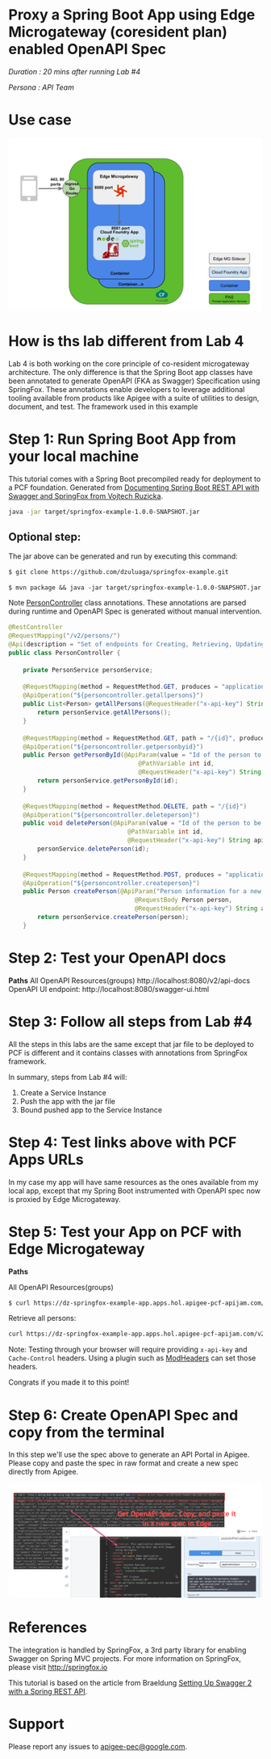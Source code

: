 # Proxy a Spring Boot App using Edge Microgateway (coresident plan) enabled OpenAPI Spec

*Duration : 20 mins after running Lab #4*

*Persona : API Team*

# Use case

![Apigee Microgateway Coresident Plan](./images/Apigee_Microgateway_Coresident.png "Apigee Microgateway Coresident Plan")

# How is ths lab different from Lab 4
Lab 4 is both working on the core principle of co-resident microgateway architecture. The only difference is that the Spring Boot app classes have been annotated to generate OpenAPI (FKA as Swagger) Specification using SpringFox. These annotations enable developers to leverage additional tooling available from products like Apigee with a suite of utilities to design, document, and test. The framework used in this example

# Step 1: Run Spring Boot App from your local machine
This tutorial comes with a Spring Boot precompiled ready for deployment to a PCF foundation. Generated from [Documenting Spring Boot REST API with Swagger and SpringFox from Vojtech Ruzicka](https://www.vojtechruzicka.com/documenting-spring-boot-rest-api-swagger-springfox/).

```bash
java -jar target/springfox-example-1.0.0-SNAPSHOT.jar
```

## Optional step:

The jar above can be generated and run by executing this command: 
```bash
$ git clone https://github.com/dzuluaga/springfox-example.git
```
```
$ mvn package && java -jar target/springfox-example-1.0.0-SNAPSHOT.jar 

```

Note [PersonController](https://github.com/dzuluaga/springfox-example/blob/master/src/main/java/com/vojtechruzicka/springfoxexample/controllers/PersonController.java) class annotations. These annotations are parsed during runtime and OpenAPI Spec is generated without manual intervention.

```java
@RestController
@RequestMapping("/v2/persons/")
@Api(description = "Set of endpoints for Creating, Retrieving, Updating and Deleting of Persons.")
public class PersonController {

    private PersonService personService;

    @RequestMapping(method = RequestMethod.GET, produces = "application/json")
    @ApiOperation("${personcontroller.getallpersons}")
    public List<Person> getAllPersons(@RequestHeader("x-api-key") String apiKey, @RequestHeader(value = "Cache-Control", defaultValue="no-cache") String cacheControl) {
        return personService.getAllPersons();
    }

    @RequestMapping(method = RequestMethod.GET, path = "/{id}", produces = "application/json")
    @ApiOperation("${personcontroller.getpersonbyid}")
    public Person getPersonById(@ApiParam(value = "Id of the person to be obtained. Cannot be empty.", required = true)
                                    @PathVariable int id,
                                    @RequestHeader("x-api-key") String apiKey, @RequestHeader(value = "Cache-Control", defaultValue="no-cache") String cacheControl) {
        return personService.getPersonById(id);
    }

    @RequestMapping(method = RequestMethod.DELETE, path = "/{id}")
    @ApiOperation("${personcontroller.deleteperson}")
    public void deletePerson(@ApiParam(value = "Id of the person to be deleted. Cannot be empty.", required = true)
                                 @PathVariable int id,
                                 @RequestHeader("x-api-key") String apiKey, @RequestHeader(value = "Cache-Control", defaultValue="no-cache") String cacheControl) {
        personService.deletePerson(id);
    }

    @RequestMapping(method = RequestMethod.POST, produces = "application/json")
    @ApiOperation("${personcontroller.createperson}")
    public Person createPerson(@ApiParam("Person information for a new person to be created.")
                                   @RequestBody Person person,
                                   @RequestHeader("x-api-key") String apiKey, @RequestHeader(value = "Cache-Control", defaultValue="no-cache") String cacheControl) {
        return personService.createPerson(person);
    }


```

# Step 2: Test your OpenAPI docs

**Paths**
All OpenAPI Resources(groups) http://localhost:8080/v2/api-docs
OpenAPI UI endpoint: http://localhost:8080/swagger-ui.html


# Step 3: Follow all steps from Lab #4

All the steps in this labs are the same except that jar file to be deployed to PCF is different and it contains classes with annotations from SpringFox framework.

In summary, steps from Lab #4 will:

1. Create a Service Instance
2. Push the app with the jar file
3. Bound pushed app to the Service Instance

# Step 4: Test links above with PCF Apps URLs
In my case my app will have same resources as the ones available from my local app, except that my Spring Boot instrumented with OpenAPI spec now is proxied by Edge Microgateway.


# Step 5: Test your App on PCF with Edge Microgateway

**Paths**

All OpenAPI Resources(groups) 

```bash
$ curl https://dz-springfox-example-app.apps.hol.apigee-pcf-apijam.com/v2/api-docs -H 'x-api-key:yty2x3mP5A1otbSwmiKRAY4ipMOonupF' -H 'Cache-Control: no-cache' -k
```

Retrieve all persons:

```bash
curl https://dz-springfox-example-app.apps.hol.apigee-pcf-apijam.com/v2/persons/ -H 'x-api-key:yty2x3mP5A1otbSwmiKRAY4ipMOonupF' -H 'Cache-Control: no-cache' -k
```


Note: Testing through your browser will require providing `x-api-key` and `Cache-Control` headers. Using a plugin such as [ModHeaders](https://chrome.google.com/webstore/detail/modheader/idgpnmonknjnojddfkpgkljpfnnfcklj/related?hl=en) can set those headers.

Congrats if you made it to this point!

# Step 6: Create OpenAPI Spec and copy from the terminal

In this step we'll use the spec above to generate an API Portal in Apigee. Please copy and paste the spec in raw format and create a new spec directly from Apigee.

![alt text](./images/copy-openapi-spec-to-edge.png "Logo Title Text 1")


# References

The integration is handled by SpringFox, a 3rd party library for enabling Swagger on Spring MVC projects.
For more information on SpringFox, please visit http://springfox.io

This tutorial is based on the article from Braeldung [Setting Up Swagger 2 with a Spring REST API](http://www.baeldung.com/swagger-2-documentation-for-spring-rest-api). 

# Support

Please report any issues to apigee-pec@google.com.